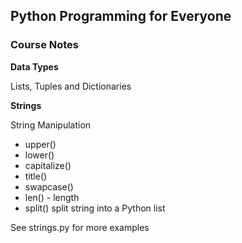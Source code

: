 ## Python Programming for Everyone

### Course Notes

**Data Types**

Lists, Tuples and Dictionaries

**Strings**

String Manipulation

- upper()
- lower()
- capitalize()
- title()
- swapcase()
- len() - length
- split() split string into a Python list

See strings.py for more examples
